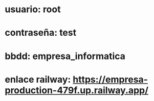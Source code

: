 # usuario: root
# contraseña: test
# bbdd: empresa_informatica
# enlace railway: https://empresa-production-479f.up.railway.app/
